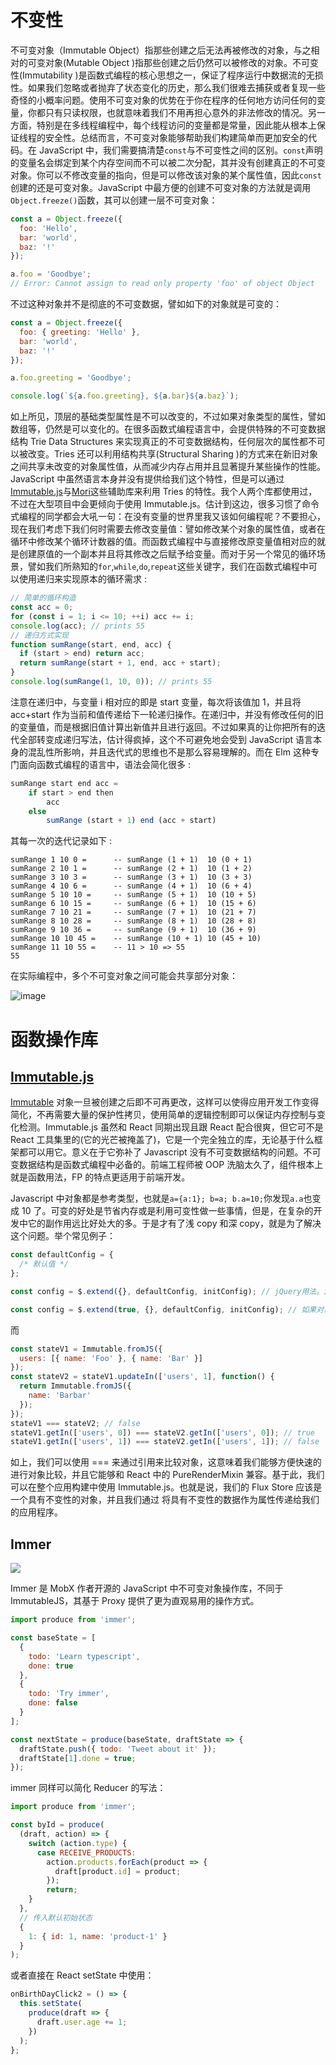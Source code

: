 # 不变性

不可变对象（Immutable Object）指那些创建之后无法再被修改的对象，与之相对的可变对象(Mutable Object )指那些创建之后仍然可以被修改的对象。不可变性(Immutability )是函数式编程的核心思想之一，保证了程序运行中数据流的无损性。如果我们忽略或者抛弃了状态变化的历史，那么我们很难去捕获或者复现一些奇怪的小概率问题。使用不可变对象的优势在于你在程序的任何地方访问任何的变量，你都只有只读权限，也就意味着我们不用再担心意外的非法修改的情况。另一方面，特别是在多线程编程中，每个线程访问的变量都是常量，因此能从根本上保证线程的安全性。总结而言，不可变对象能够帮助我们构建简单而更加安全的代码。在 JavaScript 中，我们需要搞清楚`const`与不可变性之间的区别。`const`声明的变量名会绑定到某个内存空间而不可以被二次分配，其并没有创建真正的不可变对象。你可以不修改变量的指向，但是可以修改该对象的某个属性值，因此`const`创建的还是可变对象。JavaScript 中最方便的创建不可变对象的方法就是调用`Object.freeze()`函数，其可以创建一层不可变对象：

```js
const a = Object.freeze({
  foo: 'Hello',
  bar: 'world',
  baz: '!'
});

a.foo = 'Goodbye';
// Error: Cannot assign to read only property 'foo' of object Object
```

不过这种对象并不是彻底的不可变数据，譬如如下的对象就是可变的：

```js
const a = Object.freeze({
  foo: { greeting: 'Hello' },
  bar: 'world',
  baz: '!'
});

a.foo.greeting = 'Goodbye';

console.log(`${a.foo.greeting}, ${a.bar}${a.baz}`);
```

如上所见，顶层的基础类型属性是不可以改变的，不过如果对象类型的属性，譬如数组等，仍然是可以变化的。在很多函数式编程语言中，会提供特殊的不可变数据结构 Trie Data Structures 来实现真正的不可变数据结构，任何层次的属性都不可以被改变。Tries 还可以利用结构共享(Structural Sharing )的方式来在新旧对象之间共享未改变的对象属性值，从而减少内存占用并且显著提升某些操作的性能。JavaScript 中虽然语言本身并没有提供给我们这个特性，但是可以通过[Immutable.js](https://github.com/facebook/immutable-js)与[Mori](https://github.com/swannodette/mori)这些辅助库来利用 Tries 的特性。我个人两个库都使用过，不过在大型项目中会更倾向于使用 Immutable.js。估计到这边，很多习惯了命令式编程的同学都会大吼一句：在没有变量的世界里我又该如何编程呢？不要担心，现在我们考虑下我们何时需要去修改变量值：譬如修改某个对象的属性值，或者在循环中修改某个循环计数器的值。而函数式编程中与直接修改原变量值相对应的就是创建原值的一个副本并且将其修改之后赋予给变量。而对于另一个常见的循环场景，譬如我们所熟知的`for`,`while`,`do`,`repeat`这些关键字，我们在函数式编程中可以使用递归来实现原本的循环需求 :

```js
// 简单的循环构造
const acc = 0;
for (const i = 1; i <= 10; ++i) acc += i;
console.log(acc); // prints 55
// 递归方式实现
function sumRange(start, end, acc) {
  if (start > end) return acc;
  return sumRange(start + 1, end, acc + start);
}
console.log(sumRange(1, 10, 0)); // prints 55
```

注意在递归中，与变量 i 相对应的即是 start 变量，每次将该值加 1，并且将 acc+start 作为当前和值传递给下一轮递归操作。在递归中，并没有修改任何的旧的变量值，而是根据旧值计算出新值并且进行返回。不过如果真的让你把所有的迭代全部转变成递归写法，估计得疯掉，这个不可避免地会受到 JavaScript 语言本身的混乱性所影响，并且迭代式的思维也不是那么容易理解的。而在 Elm 这种专门面向函数式编程的语言中，语法会简化很多 :

```js
sumRange start end acc =
    if start > end then
        acc
    else
        sumRange (start + 1) end (acc + start)
```

其每一次的迭代记录如下 :

```
sumRange 1 10 0 =      -- sumRange (1 + 1)  10 (0 + 1)
sumRange 2 10 1 =      -- sumRange (2 + 1)  10 (1 + 2)
sumRange 3 10 3 =      -- sumRange (3 + 1)  10 (3 + 3)
sumRange 4 10 6 =      -- sumRange (4 + 1)  10 (6 + 4)
sumRange 5 10 10 =     -- sumRange (5 + 1)  10 (10 + 5)
sumRange 6 10 15 =     -- sumRange (6 + 1)  10 (15 + 6)
sumRange 7 10 21 =     -- sumRange (7 + 1)  10 (21 + 7)
sumRange 8 10 28 =     -- sumRange (8 + 1)  10 (28 + 8)
sumRange 9 10 36 =     -- sumRange (9 + 1)  10 (36 + 9)
sumRange 10 10 45 =    -- sumRange (10 + 1) 10 (45 + 10)
sumRange 11 10 55 =    -- 11 > 10 => 55
55
```

在实际编程中，多个不可变对象之间可能会共享部分对象：

![image](https://user-images.githubusercontent.com/5803001/49514081-f9ef6500-f8cd-11e8-9500-7f1f389e5caa.png)

# 函数操作库

## [Immutable.js](https://facebook.github.io/immutable-js/docs/#/fromJS)

[Immutable](http://en.wikipedia.org/wiki/Immutable_object) 对象一旦被创建之后即不可再更改，这样可以使得应用开发工作变得简化，不再需要大量的保护性拷贝，使用简单的逻辑控制即可以保证内存控制与变化检测。Immutable.js 虽然和 React 同期出现且跟 React 配合很爽，但它可不是 React 工具集里的(它的光芒被掩盖了)，它是一个完全独立的库，无论基于什么框架都可以用它。意义在于它弥补了 Javascript 没有不可变数据结构的问题。不可变数据结构是函数式编程中必备的。前端工程师被 OOP 洗脑太久了，组件根本上就是函数用法，FP 的特点更适用于前端开发。

Javascript 中对象都是参考类型，也就是`a={a:1}; b=a; b.a=10;`你发现`a.a`也变成 10 了。可变的好处是节省内存或是利用可变性做一些事情，但是，在复杂的开发中它的副作用远比好处大的多。于是才有了浅 copy 和深 copy，就是为了解决这个问题。举个常见例子：

```js
const defaultConfig = {
  /* 默认值 */
};

const config = $.extend({}, defaultConfig, initConfig); // jQuery用法。initConfig是自定义值

const config = $.extend(true, {}, defaultConfig, initConfig); // 如果对象是多层的，就用到deep-copy了
```

而

```js
const stateV1 = Immutable.fromJS({
  users: [{ name: 'Foo' }, { name: 'Bar' }]
});
const stateV2 = stateV1.updateIn(['users', 1], function() {
  return Immutable.fromJS({
    name: 'Barbar'
  });
});
stateV1 === stateV2; // false
stateV1.getIn(['users', 0]) === stateV2.getIn(['users', 0]); // true
stateV1.getIn(['users', 1]) === stateV2.getIn(['users', 1]); // false
```

如上，我们可以使用 === 来通过引用来比较对象，这意味着我们能够方便快速的进行对象比较，并且它能够和 React 中的 PureRenderMixin 兼容。基于此，我们可以在整个应用构建中使用 Immutable.js。也就是说，我们的 Flux Store 应该是一个具有不变性的对象，并且我们通过 将具有不变性的数据作为属性传递给我们的应用程序。

## Immer

![](https://cdn-images-1.medium.com/max/1600/1*bZ2J4iIpsm2lMG4ZoXcj3A.png)

Immer 是 MobX 作者开源的 JavaScript 中不可变对象操作库，不同于 ImmutableJS，其基于 Proxy 提供了更为直观易用的操作方式。

```js
import produce from 'immer';

const baseState = [
  {
    todo: 'Learn typescript',
    done: true
  },
  {
    todo: 'Try immer',
    done: false
  }
];

const nextState = produce(baseState, draftState => {
  draftState.push({ todo: 'Tweet about it' });
  draftState[1].done = true;
});
```

immer 同样可以简化 Reducer 的写法：

```js
import produce from 'immer';

const byId = produce(
  (draft, action) => {
    switch (action.type) {
      case RECEIVE_PRODUCTS:
        action.products.forEach(product => {
          draft[product.id] = product;
        });
        return;
    }
  },
  // 传入默认初始状态
  {
    1: { id: 1, name: 'product-1' }
  }
);
```

或者直接在 React setState 中使用：

```js
onBirthDayClick2 = () => {
  this.setState(
    produce(draft => {
      draft.user.age += 1;
    })
  );
};
```
